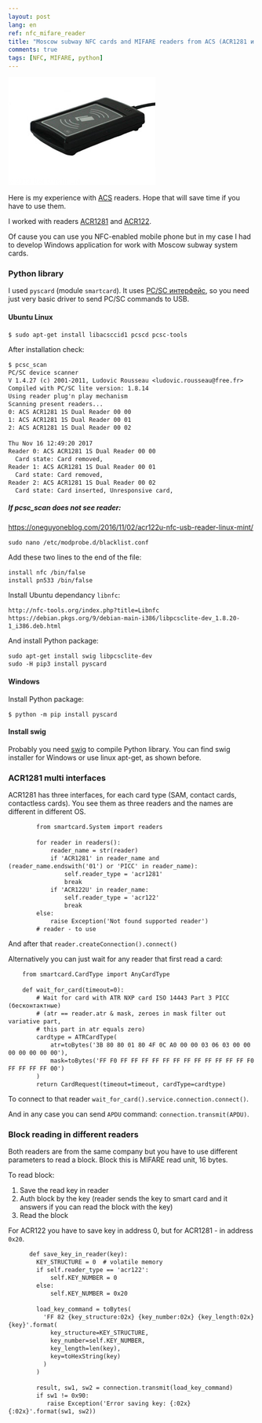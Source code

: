 ```yaml
---
layout: post
lang: en
ref: nfc_mifare_reader
title: "Moscow subway NFC cards and MIFARE readers from ACS (ACR1281 и ACR122)"
comments: true
tags: [NFC, MIFARE, python]
---
```


![](/images/acr1281.jpg)

Here is my experience with [ACS](https://www.acs.com.hk) readers.
Hope that will save time if you have to use them.

I worked with readers [ACR1281](https://www.acs.com.hk/en/products/397/acr1281u-c2-card-uid-reader/)
and [ACR122](https://www.acs.com.hk/en/products/3/acr122u-usb-nfc-reader/).

Of cause you can use you NFC-enabled mobile phone but in my case I had to develop
Windows application for work with Moscow subway system cards.

### Python library

I used `pyscard` (module `smartcard`).
It uses [PC/SC интерфейс](https://ru.wikipedia.org/wiki/PC/SC), 
so you need just very basic driver to send PC/SC commands to USB.

#### Ubuntu Linux

    $ sudo apt-get install libacsccid1 pcscd pcsc-tools

After installation check:

    $ pcsc_scan
    PC/SC device scanner
    V 1.4.27 (c) 2001-2011, Ludovic Rousseau <ludovic.rousseau@free.fr>
    Compiled with PC/SC lite version: 1.8.14
    Using reader plug'n play mechanism
    Scanning present readers...
    0: ACS ACR1281 1S Dual Reader 00 00
    1: ACS ACR1281 1S Dual Reader 00 01
    2: ACS ACR1281 1S Dual Reader 00 02
    
    Thu Nov 16 12:49:20 2017
    Reader 0: ACS ACR1281 1S Dual Reader 00 00
      Card state: Card removed, 
    Reader 1: ACS ACR1281 1S Dual Reader 00 01
      Card state: Card removed, 
    Reader 2: ACS ACR1281 1S Dual Reader 00 02
      Card state: Card inserted, Unresponsive card, 

##### If pcsc_scan does not see reader:

https://oneguyoneblog.com/2016/11/02/acr122u-nfc-usb-reader-linux-mint/

    sudo nano /etc/modprobe.d/blacklist.conf

Add these two lines to the end of the file:

    install nfc /bin/false
    install pn533 /bin/false

Install Ubuntu dependancy `libnfc`:

    http://nfc-tools.org/index.php?title=Libnfc
    https://debian.pkgs.org/9/debian-main-i386/libpcsclite-dev_1.8.20-1_i386.deb.html
    
And install Python package:

    sudo apt-get install swig libpcsclite-dev 
    sudo -H pip3 install pyscard

#### Windows

Install Python package:

    $ python -m pip install pyscard
    
#### Install swig

Probably you need [swig](http://www.swig.org/) to compile Python library.
You can find swig installer for Windows or use linux apt-get, as shown before.

### ACR1281 multi interfaces

ACR1281 has three interfaces, for each card type
(SAM, contact cards, contactless cards). You see them as three readers and the names
are different in different OS.

            from smartcard.System import readers
            
            for reader in readers():
                reader_name = str(reader)
                if 'ACR1281' in reader_name and (reader_name.endswith('01') or 'PICC' in reader_name):
                    self.reader_type = 'acr1281'
                    break
                if 'ACR122U' in reader_name:
                    self.reader_type = 'acr122'
                    break
            else:
                raise Exception('Not found supported reader')
            # reader - to use
            
And after that `reader.createConnection().connect()`

Alternatively you can just wait for any reader that first read a card:

        from smartcard.CardType import AnyCardType

        def wait_for_card(timeout=0):
            # Wait for card with ATR NXP card ISO 14443 Part 3 PICC (бесконтактные)
            # (atr == reader.atr & mask, zeroes in mask filter out variative part, 
            # this part in atr equals zero)
            cardtype = ATRCardType(
                atr=toBytes('3B 80 80 01 80 4F 0C A0 00 00 03 06 03 00 00 00 00 00 00 00'),
                mask=toBytes('FF F0 FF FF FF FF FF FF FF FF FF FF FF FF F0 FF FF FF FF 00')
            )
            return CardRequest(timeout=timeout, cardType=cardtype)
            
To connect to that reader `wait_for_card().service.connection.connect()`.

And in any case you can send `APDU` command: `connection.transmit(APDU)`.
            
### Block reading in different readers

Both readers are from the same company but you have to use different parameters to read a block.
Block this is MIFARE read unit, 16 bytes.

To read block:
1. Save the read key in reader
1. Auth block by the key (reader sends the key to smart card and it answers if you
can read the block with the key)
1. Read the block

For ACR122 you have to save key in address 0, but for ACR1281 - in address `0x20`.

          def save_key_in_reader(key):
            KEY_STRUCTURE = 0  # volatile memory
            if self.reader_type == 'acr122':
                self.KEY_NUMBER = 0
            else:
                self.KEY_NUMBER = 0x20
                
            load_key_command = toBytes(
              'FF 82 {key_structure:02x} {key_number:02x} {key_length:02x} {key}'.format(
                key_structure=KEY_STRUCTURE,
                key_number=self.KEY_NUMBER,
                key_length=len(key),
                key=toHexString(key)
              )
            )
            
            result, sw1, sw2 = connection.transmit(load_key_command)
            if sw1 != 0x90:
               raise Exception('Error saving key: {:02x} {:02x}'.format(sw1, sw2))

